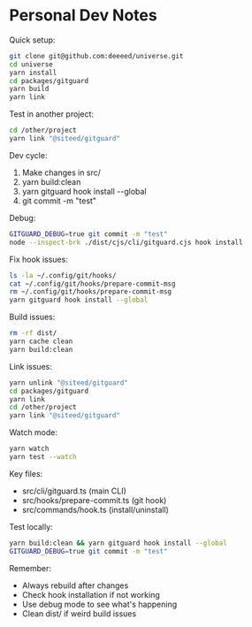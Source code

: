 # Personal Dev Notes

Quick setup:
```bash
git clone git@github.com:deeeed/universe.git
cd universe
yarn install
cd packages/gitguard
yarn build
yarn link
```

Test in another project:
```bash
cd /other/project
yarn link "@siteed/gitguard"
```

Dev cycle:
1. Make changes in src/
2. yarn build:clean
3. yarn gitguard hook install --global
4. git commit -m "test"

Debug:
```bash
GITGUARD_DEBUG=true git commit -m "test"
node --inspect-brk ./dist/cjs/cli/gitguard.cjs hook install
```

Fix hook issues:
```bash
ls -la ~/.config/git/hooks/
cat ~/.config/git/hooks/prepare-commit-msg
rm ~/.config/git/hooks/prepare-commit-msg
yarn gitguard hook install --global
```

Build issues:
```bash
rm -rf dist/
yarn cache clean
yarn build:clean
```

Link issues:
```bash
yarn unlink "@siteed/gitguard"
cd packages/gitguard
yarn link
cd /other/project
yarn link "@siteed/gitguard"
```

Watch mode:
```bash
yarn watch
yarn test --watch
```

Key files:
- src/cli/gitguard.ts (main CLI)
- src/hooks/prepare-commit.ts (git hook)
- src/commands/hook.ts (install/uninstall)

Test locally:
```bash
yarn build:clean && yarn gitguard hook install --global
GITGUARD_DEBUG=true git commit -m "test"
```

Remember:
- Always rebuild after changes
- Check hook installation if not working
- Use debug mode to see what's happening
- Clean dist/ if weird build issues
